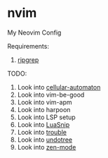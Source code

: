 # nvim
My Neovim Config

Requirements:
1. [ripgrep](https://github.com/BurntSushi/ripgrep)

TODO:
1. Look into [cellular-automaton](https://github.com/Eandrju/cellular-automaton.nvim)
2. Look into vim-be-good
3. Look into vim-apm
4. Look into harpoon
5. Look into LSP setup
6. Look into [LuaSnip](https://github.com/L3MON4D3/LuaSnip)
7. Look into [trouble](https://github.com/folke/trouble.nvim)
8. Look into [undotree](https://github.com/mbbill/undotree)
9. Look into [zen-mode](https://github.com/folke/zen-mode.nvim)
